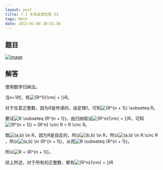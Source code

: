 ```yaml
---
layout: post
title: 7.1 关系及其性质 53
tags: Math
date: 2013-01-08 20:51:50
---
```


## 题目

[![image](http://freewind.me/wp-content/uploads/2013/01/image_thumb162.png "image")](http://freewind.me/wp-content/uploads/2013/01/image160.png)

## 解答

使用数学归纳法。

当n=1时，有![{R^1}{\rm{ = }}R](http://chart.apis.google.com/chart?cht=tx&chs=1x0&chf=bg,s,FFFFFF00&chco=000000&chl=%7BR%5E1%7D%7B%5Crm%7B%20%3D%20%7D%7DR)。

对于任意正整数，因为R是传递的，由定理1，可知![{R^{n + 1}} \subseteq R](http://chart.apis.google.com/chart?cht=tx&chs=1x0&chf=bg,s,FFFFFF00&chco=000000&chl=%7BR%5E%7Bn%20%2B%201%7D%7D%20%5Csubseteq%20R)。

要证![R \subseteq {R^{n + 1}}](http://chart.apis.google.com/chart?cht=tx&chs=1x0&chf=bg,s,FFFFFF00&chco=000000&chl=R%20%5Csubseteq%20%7BR%5E%7Bn%20%2B%201%7D%7D)。由归纳假设![{R^n}{\rm{ = }}R](http://chart.apis.google.com/chart?cht=tx&chs=1x0&chf=bg,s,FFFFFF00&chco=000000&chl=%7BR%5En%7D%7B%5Crm%7B%20%3D%20%7D%7DR)，可知![{R^{n + 1}} = {R^n} \circ R = R \circ R](http://chart.apis.google.com/chart?cht=tx&chs=1x0&chf=bg,s,FFFFFF00&chco=000000&chl=%7BR%5E%7Bn%20%2B%201%7D%7D%20%3D%20%7BR%5En%7D%20%5Ccirc%20R%20%3D%20R%20%5Ccirc%20R)。

取![(a,b) \in R](http://chart.apis.google.com/chart?cht=tx&chs=1x0&chf=bg,s,FFFFFF00&chco=000000&chl=%28a%2Cb%29%20%5Cin%20R)，因为R是自反的，所以![(b,b) \in R](http://chart.apis.google.com/chart?cht=tx&chs=1x0&chf=bg,s,FFFFFF00&chco=000000&chl=%28b%2Cb%29%20%5Cin%20R)，所以![(a,b) \in R \circ R](http://chart.apis.google.com/chart?cht=tx&chs=1x0&chf=bg,s,FFFFFF00&chco=000000&chl=%28a%2Cb%29%20%5Cin%20R%20%5Ccirc%20R)，所以![(a,b) \in {R^{n + 1}}](http://chart.apis.google.com/chart?cht=tx&chs=1x0&chf=bg,s,FFFFFF00&chco=000000&chl=%28a%2Cb%29%20%5Cin%20%7BR%5E%7Bn%20%2B%201%7D%7D)，从而![R \subseteq {R^{n + 1}}](http://chart.apis.google.com/chart?cht=tx&chs=1x0&chf=bg,s,FFFFFF00&chco=000000&chl=R%20%5Csubseteq%20%7BR%5E%7Bn%20%2B%201%7D%7D)。

所以![R = {R^{n + 1}}](http://chart.apis.google.com/chart?cht=tx&chs=1x0&chf=bg,s,FFFFFF00&chco=000000&chl=R%20%3D%20%7BR%5E%7Bn%20%2B%201%7D%7D)。

综上所述，对于所有的正整数，都有![{R^n}{\rm{ = }}R](http://chart.apis.google.com/chart?cht=tx&chs=1x0&chf=bg,s,FFFFFF00&chco=000000&chl=%7BR%5En%7D%7B%5Crm%7B%20%3D%20%7D%7DR)
